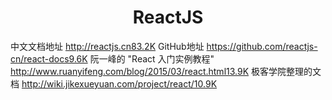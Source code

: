 # <center>ReactJS</center>


中文文档地址 http://reactjs.cn83.2K
GitHub地址 https://github.com/reactjs-cn/react-docs9.6K
阮一峰的 "React 入门实例教程" http://www.ruanyifeng.com/blog/2015/03/react.html13.9K
极客学院整理的文档 http://wiki.jikexueyuan.com/project/react/10.9K
